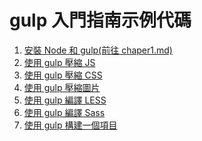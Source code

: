 gulp 入門指南示例代碼
===================

1. [安裝 Node 和 gulp(前往 chaper1.md)](https://github.com/gogobook/gulp-book/blob/master/chapter1.md)
2. [使用 gulp 壓縮 JS](https://github.com/gogobook/gulp-book/tree/master/demo/chapter2)
3. [使用 gulp 壓縮 CSS](https://github.com/gogobook/gulp-book/tree/master/demo/chapter3)
4. [使用 gulp 壓縮圖片](https://github.com/gogobook/gulp-book/tree/master/demo/chapter4)
5. [使用 gulp 編譯 LESS](https://github.com/gogobook/gulp-book/tree/master/demo/chapter5)
6. [使用 gulp 編譯 Sass](https://github.com/gogobook/gulp-book/tree/master/demo/chapter6)
7. [使用 gulp 構建一個項目](https://github.com/gogobook/gulp-book/tree/master/demo/chapter7)

